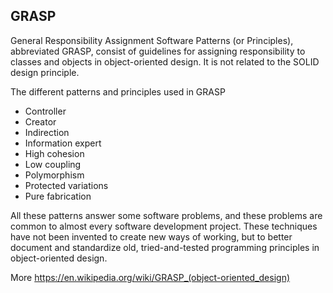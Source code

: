 ## GRASP

General Responsibility Assignment Software Patterns (or Principles), abbreviated GRASP, consist of guidelines for assigning responsibility to classes and objects in object-oriented design. It is not related to the SOLID design principle.

The different patterns and principles used in GRASP

* Controller
* Creator
* Indirection
* Information expert
* High cohesion
* Low coupling
* Polymorphism
* Protected variations
* Pure fabrication

All these patterns answer some software problems, and these problems are common to almost every software development project. These techniques have not been invented to create new ways of working, but to better document and standardize old, tried-and-tested programming principles in object-oriented design.

More https://en.wikipedia.org/wiki/GRASP_(object-oriented_design)
